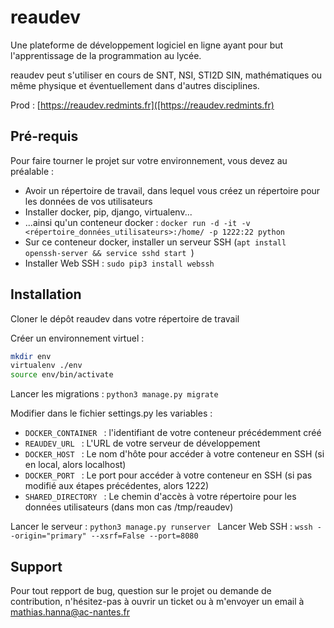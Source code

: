 # reaudev

Une plateforme de développement logiciel en ligne ayant pour but l'apprentissage de la programmation au lycée.

reaudev peut s'utiliser en cours de SNT, NSI, STI2D SIN, mathématiques ou même physique et éventuellement dans d'autres disciplines.

Prod : [https://reaudev.redmints.fr]([https://reaudev.redmints.fr)

## Pré-requis

Pour faire tourner le projet sur votre environnement, vous devez au préalable :

- Avoir un répertoire de travail, dans lequel vous créez un répertoire pour les données de vos utilisateurs
- Installer docker, pip, django, virtualenv...
- ...ainsi qu'un conteneur docker : ```docker run -d -it -v <répertoire_données_utilisateurs>:/home/ -p 1222:22 python ```
- Sur ce conteneur docker, installer un serveur SSH (```apt install openssh-server && service sshd start ```)
- Installer Web SSH : ```sudo pip3 install webssh ```

## Installation

Cloner le dépôt reaudev dans votre répertoire de travail

Créer un environnement virtuel :

```bash
mkdir env
virtualenv ./env
source env/bin/activate
```

Lancer les migrations : ```python3 manage.py migrate ```

Modifier dans le fichier settings.py les variables :

- ```DOCKER_CONTAINER ``` : l'identifiant de votre conteneur précédemment créé
- ```REAUDEV_URL ``` : L'URL de votre serveur de développement
- ```DOCKER_HOST ``` : Le nom d'hôte pour accéder à votre conteneur en SSH (si en local, alors localhost)
- ```DOCKER_PORT ``` : Le port pour accéder à votre conteneur en SSH (si pas modifié aux étapes précédentes, alors 1222)
- ```SHARED_DIRECTORY ``` : Le chemin d'accès à votre répertoire pour les données utilisateurs (dans mon cas /tmp/reaudev)

Lancer le serveur : ```python3 manage.py runserver ```
Lancer Web SSH : ```wssh --origin="primary" --xsrf=False --port=8080 ```

## Support

Pour tout repport de bug, question sur le projet ou demande de contribution, n'hésitez-pas à ouvrir un ticket ou à m'envoyer un email à mathias.hanna@ac-nantes.fr
